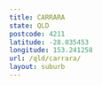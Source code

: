 ```yaml
---
title: CARRARA
state: QLD
postcode: 4211
latitude: -28.035453
longitude: 153.241258
url: /qld/carrara/
layout: suburb
---
```

